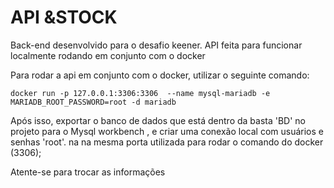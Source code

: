# API &STOCK
Back-end desenvolvido para o desafio keener. API feita para funcionar localmente rodando em conjunto com o docker

Para rodar a api em conjunto com o docker, utilizar o seguinte comando:

```
docker run -p 127.0.0.1:3306:3306  --name mysql-mariadb -e MARIADB_ROOT_PASSWORD=root -d mariadb
```
Após isso, exportar o banco de dados que está dentro da basta 'BD' no projeto para o Mysql workbench , e criar uma conexão local com usuários e senhas 'root'. na na mesma porta
utilizada para rodar o comando do docker (3306);

Atente-se para trocar as informações
